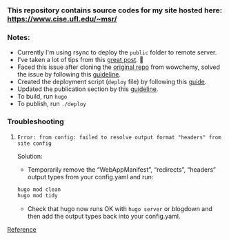 ### This repository contains source codes for my site hosted here: https://www.cise.ufl.edu/~msr/

### Notes:

- Currently I'm using rsync to deploy the `public` folder to remote server.
- I've taken a lot of tips from this [great post](https://matteocourthoud.github.io/post/website/). 🙏 
- Faced this issue after cloning the [original repo](https://github.com/wowchemy/starter-hugo-academic) from wowchemy, solved the issue by following this [guideline](https://wowchemy.com/docs/guide/troubleshooting/#error-go-executable-not-found).
- Created the deployment script (`deploy` file) by following this [guide](https://gohugo.io/hosting-and-deployment/deployment-with-rsync/).
- Updated the publication section by this [guideline](https://www.emmanuelteitelbaum.com/post/managing-pubs-academic-website/).
- To build, run `hugo`
- To publish, run `./deploy`

### Troubleshooting

1. `Error: from config: failed to resolve output format "headers" from site config`
   
   Solution:
   
   - Temporarily remove the “WebAppManifest”, “redirects”, “headers” output types from your config.yaml and run:
   
   ```markdown
   hugo mod clean
   hugo mod tidy
   ```
   
   - Check that hugo now runs OK with `hugo server` or blogdown and then add the output types back into your config.yaml.

[Reference](http://www.mysmu.edu/faculty/jwwang/post/building-your-website-with-hugo-and-rmarkdown/)
